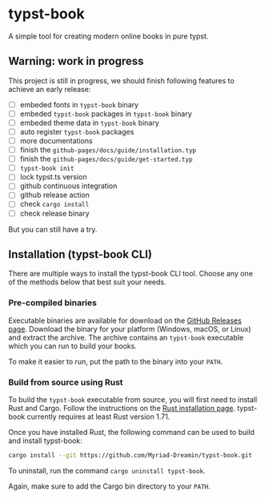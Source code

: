 # typst-book

A simple tool for creating modern online books in pure typst.

## Warning: work in progress

This project is still in progress, we should finish following features to achieve an early release:

- [ ] embeded fonts in `typst-book` binary
- [ ] embeded `typst-book` packages in `typst-book` binary
- [ ] embeded theme data in `typst-book` binary
- [ ] auto register `typst-book` packages
- [ ] more documentations
- [ ] finish the `github-pages/docs/guide/installation.typ`
- [ ] finish the `github-pages/docs/guide/get-started.typ`
- [ ] `typst-book init`
- [ ] lock typst.ts version
- [ ] github continuous integration
- [ ] github release action
- [ ] check `cargo install`
- [ ] check release binary

But you can still have a try.

## Installation (typst-book CLI)

There are multiple ways to install the typst-book CLI tool.
Choose any one of the methods below that best suit your needs.

### Pre-compiled binaries

Executable binaries are available for download on the [GitHub Releases page](https://github.com/Myriad-Dreamin/typst-book/releases).
Download the binary for your platform (Windows, macOS, or Linux) and extract the archive.
The archive contains an `typst-book` executable which you can run to build your books.

To make it easier to run, put the path to the binary into your `PATH`.

### Build from source using Rust

To build the `typst-book` executable from source, you will first need to install Rust and Cargo.
Follow the instructions on the [Rust installation page]("https://www.rust-lang.org/tools/install").
typst-book currently requires at least Rust version 1.71.

Once you have installed Rust, the following command can be used to build and install typst-book:

```sh
cargo install --git https://github.com/Myriad-Dreamin/typst-book.git
```

To uninstall, run the command `cargo uninstall typst-book`.

Again, make sure to add the Cargo bin directory to your `PATH`.
